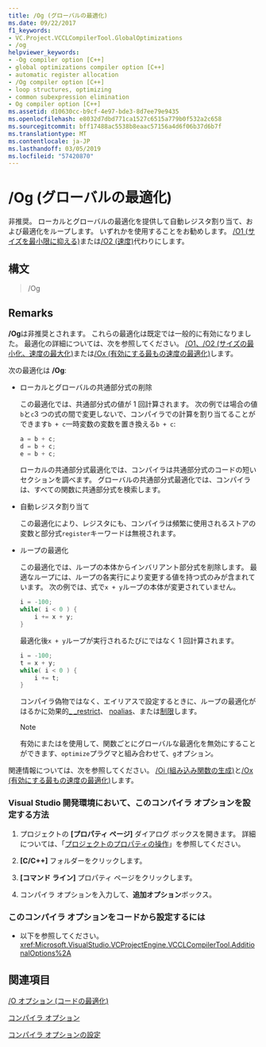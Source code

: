 ```yaml
---
title: /Og (グローバルの最適化)
ms.date: 09/22/2017
f1_keywords:
- VC.Project.VCCLCompilerTool.GlobalOptimizations
- /og
helpviewer_keywords:
- -Og compiler option [C++]
- global optimizations compiler option [C++]
- automatic register allocation
- /Og compiler option [C++]
- loop structures, optimizing
- common subexpression elimination
- Og compiler option [C++]
ms.assetid: d10630cc-b9cf-4e97-bde3-8d7ee79e9435
ms.openlocfilehash: e8032d7dbd771ca1527c6515a779b0f532a2c658
ms.sourcegitcommit: bff17488ac5538b8eaac57156a4d6f06b37d6b7f
ms.translationtype: MT
ms.contentlocale: ja-JP
ms.lasthandoff: 03/05/2019
ms.locfileid: "57420870"
---
```

# <a name="og-global-optimizations"></a>/Og (グローバルの最適化)

非推奨。 ローカルとグローバルの最適化を提供して自動レジスタ割り当て、および最適化をループします。 いずれかを使用することをお勧めします。 [/O1 (サイズを最小限に抑える)](../../build/reference/o1-o2-minimize-size-maximize-speed.md)または[/O2 (速度)](../../build/reference/o1-o2-minimize-size-maximize-speed.md)代わりにします。

## <a name="syntax"></a>構文

> /Og

## <a name="remarks"></a>Remarks

**/Og**は非推奨とされます。 これらの最適化は既定では一般的に有効になりました。 最適化の詳細については、次を参照してください。 [/O1、/O2 (サイズの最小化、速度の最大化)](../../build/reference/o1-o2-minimize-size-maximize-speed.md)または[/Ox (有効にする最もの速度の最適化)](../../build/reference/ox-full-optimization.md)します。

次の最適化は **/Og**:

- ローカルとグローバルの共通部分式の削除

   この最適化では、共通部分式の値が 1 回計算されます。 次の例では場合の値`b`と`c`3 つの式の間で変更しないで、コンパイラでの計算を割り当てることができます`b + c`一時変数の変数を置き換える`b + c`:

    ```C
    a = b + c;
    d = b + c;
    e = b + c;
    ```

   ローカルの共通部分式最適化では、コンパイラは共通部分式のコードの短いセクションを調べます。 グローバルの共通部分式最適化では、コンパイラは、すべての関数に共通部分式を検索します。

- 自動レジスタ割り当て

   この最適化により、レジスタにも、コンパイラは頻繁に使用されるストアの変数と部分式`register`キーワードは無視されます。

- ループの最適化

   この最適化では、ループの本体からインバリアント部分式を削除します。 最適なループには、ループの各実行により変更する値を持つ式のみが含まれています。 次の例では、式で`x + y`ループの本体が変更されていません。

    ```C
    i = -100;
    while( i < 0 ) {
        i += x + y;
    }
    ```

   最適化後`x + y`ループが実行されるたびにではなく 1 回計算されます。

    ```C
    i = -100;
    t = x + y;
    while( i < 0 ) {
        i += t;
    }
    ```

   コンパイラ偽物ではなく、エイリアスで設定するときに、ループの最適化がはるかに効果的[_ _restrict](../../cpp/extension-restrict.md)、 [noalias](../../cpp/noalias.md)、または[制限](../../cpp/restrict.md)します。

   > [!NOTE]
   > 有効にまたはを使用して、関数ごとにグローバルな最適化を無効にすることができます、`optimize`プラグマと組み合わせて、`g`オプション。

関連情報については、次を参照してください。 [/Oi (組み込み関数の生成)](../../build/reference/oi-generate-intrinsic-functions.md)と[/Ox (有効にする最もの速度の最適化)](../../build/reference/ox-full-optimization.md)します。

### <a name="to-set-this-compiler-option-in-the-visual-studio-development-environment"></a>Visual Studio 開発環境において、このコンパイラ オプションを設定する方法

1. プロジェクトの **[プロパティ ページ]** ダイアログ ボックスを開きます。 詳細については、「[プロジェクトのプロパティの操作](../../ide/working-with-project-properties.md)」を参照してください。

1. **[C/C++]** フォルダーをクリックします。

1. **[コマンド ライン]** プロパティ ページをクリックします。

1. コンパイラ オプションを入力して、**追加オプション**ボックス。

### <a name="to-set-this-compiler-option-programmatically"></a>このコンパイラ オプションをコードから設定するには

- 以下を参照してください。<xref:Microsoft.VisualStudio.VCProjectEngine.VCCLCompilerTool.AdditionalOptions%2A>

## <a name="see-also"></a>関連項目

[/O オプション (コードの最適化)](../../build/reference/o-options-optimize-code.md)

[コンパイラ オプション](../../build/reference/compiler-options.md)

[コンパイラ オプションの設定](../../build/reference/setting-compiler-options.md)
